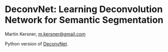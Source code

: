 # DeconvNet: Learning Deconvolution Network for Semantic Segmentation

Martin Kersner, <m.kersner@gmail.com>

Python version of [DeconvNet](https://github.com/HyeonwooNoh/DeconvNet).

